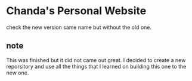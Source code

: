 # Chanda's Personal Website
check the new version same name but without the old one. 

## note
This was finished but it did not came out great. I decided to create a new reporsitory and use all the things that I learned on building this one to the new one.
